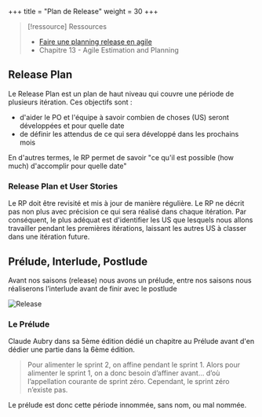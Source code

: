 +++
title = "Plan de Release"
weight = 30
+++

> [!ressource] Ressources
> - [Faire une planning release en agile](https://blog.myagilepartner.fr/index.php/2017/06/11/faire-une-planning-release/)
> - Chapitre 13 - Agile Estimation and Planning

## Release Plan
Le Release Plan est un plan de haut niveau qui couvre une période de plusieurs itération. Ces objectifs sont :
- d'aider le PO et l'équipe à savoir combien de choses (US) seront développées et pour quelle date
- de définir les attendus de ce qui sera développé dans les prochains mois

En d'autres termes, le RP permet de savoir "ce qu'il est possible (how much) d'accomplir pour quelle date"

### Release Plan et User Stories
Le RP doit être revisité et mis à jour de manière régulière. Le RP ne décrit pas non plus avec précision ce qui sera réalisé dans chaque itération. Par conséquent, le plus adéquat est d'identifier les US que lesquels nous allons travailler pendant les premières itérations, laissant les autres US à classer dans une itération future.

## Prélude, Interlude, Postlude
Avant nos saisons (release) nous avons un prélude, entre nos saisons nous réaliserons l’interlude avant de finir avec le postlude

![Release](release.png)

### Le Prélude
Claude Aubry dans sa 5ème édition dédié un chapitre au Prélude avant d'en dédier une partie dans la 6ème édition.

> Pour alimenter le sprint 2, on affine pendant le sprint 1. Alors pour alimenter le sprint 1, on a donc besoin d’affiner avant… d’où l’appellation courante de sprint zéro. Cependant, le sprint zéro n’existe pas.

Le prélude est donc cette période innommée, sans nom, ou mal nommée.

